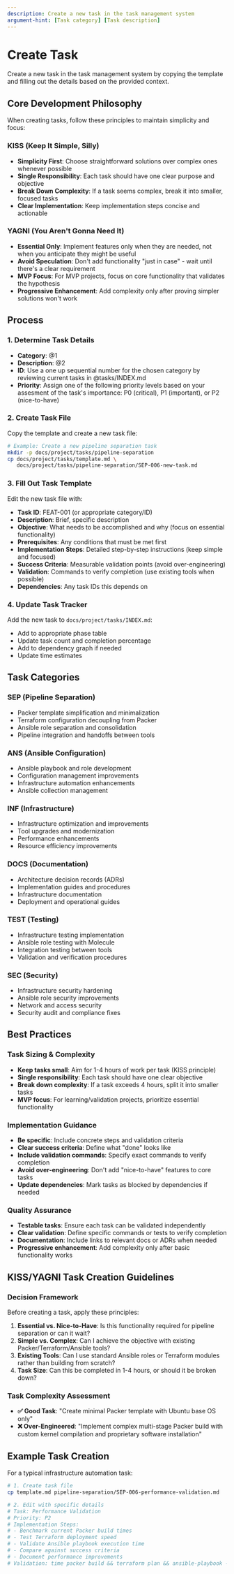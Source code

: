 ```yaml
---
description: Create a new task in the task management system
argument-hint: [Task category] [Task description]
---
```


# Create Task

Create a new task in the task management system by copying the template and filling out the details based on the provided context.

## Core Development Philosophy

When creating tasks, follow these principles to maintain simplicity and focus:

### KISS (Keep It Simple, Silly)

- **Simplicity First**: Choose straightforward solutions over complex ones whenever possible
- **Single Responsibility**: Each task should have one clear purpose and objective
- **Break Down Complexity**: If a task seems complex, break it into smaller, focused tasks
- **Clear Implementation**: Keep implementation steps concise and actionable

### YAGNI (You Aren't Gonna Need It)

- **Essential Only**: Implement features only when they are needed, not when you anticipate they might be useful
- **Avoid Speculation**: Don't add functionality "just in case" - wait until there's a clear requirement
- **MVP Focus**: For MVP projects, focus on core functionality that validates the hypothesis
- **Progressive Enhancement**: Add complexity only after proving simpler solutions won't work

## Process

### 1. Determine Task Details

- **Category**: @1
- **Description**: @2
- **ID**: Use a one up sequential number for the chosen category by reviewing current tasks in @tasks/INDEX.md
- **Priority**: Assign one of the following priority levels based on your assesment of the task's importance: P0 (critical), P1 (important), or P2 (nice-to-have)

### 2. Create Task File

Copy the template and create a new task file:

```bash
# Example: Create a new pipeline separation task
mkdir -p docs/project/tasks/pipeline-separation
cp docs/project/tasks/template.md \
   docs/project/tasks/pipeline-separation/SEP-006-new-task.md
```

### 3. Fill Out Task Template

Edit the new task file with:

- **Task ID**: FEAT-001 (or appropriate category/ID)
- **Description**: Brief, specific description
- **Objective**: What needs to be accomplished and why (focus on essential functionality)
- **Prerequisites**: Any conditions that must be met first
- **Implementation Steps**: Detailed step-by-step instructions (keep simple and focused)
- **Success Criteria**: Measurable validation points (avoid over-engineering)
- **Validation**: Commands to verify completion (use existing tools when possible)
- **Dependencies**: Any task IDs this depends on

### 4. Update Task Tracker

Add the new task to `docs/project/tasks/INDEX.md`:

- Add to appropriate phase table
- Update task count and completion percentage
- Add to dependency graph if needed
- Update time estimates

## Task Categories

### SEP (Pipeline Separation)

- Packer template simplification and minimalization
- Terraform configuration decoupling from Packer
- Ansible role separation and consolidation
- Pipeline integration and handoffs between tools

### ANS (Ansible Configuration)

- Ansible playbook and role development
- Configuration management improvements
- Infrastructure automation enhancements
- Ansible collection management

### INF (Infrastructure)

- Infrastructure optimization and improvements
- Tool upgrades and modernization
- Performance enhancements
- Resource efficiency improvements

### DOCS (Documentation)

- Architecture decision records (ADRs)
- Implementation guides and procedures
- Infrastructure documentation
- Deployment and operational guides

### TEST (Testing)

- Infrastructure testing implementation
- Ansible role testing with Molecule
- Integration testing between tools
- Validation and verification procedures

### SEC (Security)

- Infrastructure security hardening
- Ansible role security improvements
- Network and access security
- Security audit and compliance fixes

## Best Practices

### Task Sizing & Complexity

- **Keep tasks small**: Aim for 1-4 hours of work per task (KISS principle)
- **Single responsibility**: Each task should have one clear objective
- **Break down complexity**: If a task exceeds 4 hours, split it into smaller tasks
- **MVP focus**: For learning/validation projects, prioritize essential functionality

### Implementation Guidance

- **Be specific**: Include concrete steps and validation criteria
- **Clear success criteria**: Define what "done" looks like
- **Include validation commands**: Specify exact commands to verify completion
- **Avoid over-engineering**: Don't add "nice-to-have" features to core tasks
- **Update dependencies**: Mark tasks as blocked by dependencies if needed

### Quality Assurance

- **Testable tasks**: Ensure each task can be validated independently
- **Clear validation**: Define specific commands or tests to verify completion
- **Documentation**: Include links to relevant docs or ADRs when needed
- **Progressive enhancement**: Add complexity only after basic functionality works

## KISS/YAGNI Task Creation Guidelines

### Decision Framework

Before creating a task, apply these principles:

1. **Essential vs. Nice-to-Have**: Is this functionality required for pipeline separation or can it wait?
2. **Simple vs. Complex**: Can I achieve the objective with existing Packer/Terraform/Ansible tools?
3. **Existing Tools**: Can I use standard Ansible roles or Terraform modules rather than building from scratch?
4. **Task Size**: Can this be completed in 1-4 hours, or should it be broken down?

### Task Complexity Assessment

- **✅ Good Task**: "Create minimal Packer template with Ubuntu base OS only"
- **❌ Over-Engineered**: "Implement complex multi-stage Packer build with custom kernel compilation and proprietary software installation"

## Example Task Creation

For a typical infrastructure automation task:

```bash
# 1. Create task file
cp template.md pipeline-separation/SEP-006-performance-validation.md

# 2. Edit with specific details
# Task: Performance Validation
# Priority: P2
# Implementation Steps:
# - Benchmark current Packer build times
# - Test Terraform deployment speed
# - Validate Ansible playbook execution time
# - Compare against success criteria
# - Document performance improvements
# Validation: time packer build && terraform plan && ansible-playbook --check
```
